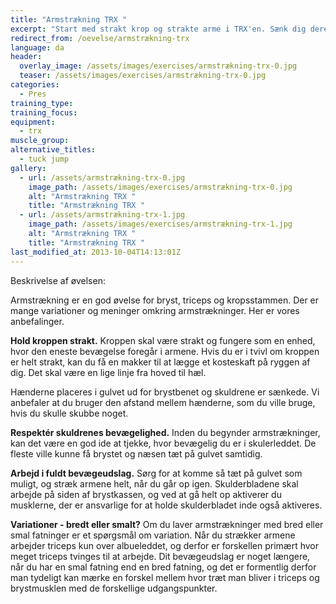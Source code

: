 ```yaml
---
title: "Armstrækning TRX "
excerpt: "Start med strakt krop og strakte arme i TRX'en. Sænk dig derefter ned mod gulvet og stræk armene igen. Hold kroppen ret gennem hele øvelsen. "
redirect_from: /oevelse/armstrækning-trx
language: da
header:
  overlay_image: /assets/images/exercises/armstrækning-trx-0.jpg
  teaser: /assets/images/exercises/armstrækning-trx-0.jpg
categories:
  - Pres
training_type: 
training_focus: 
equipment:
  - trx
muscle_group:
alternative_titles:
  - tuck jump
gallery:
  - url: /assets/armstrækning-trx-0.jpg
    image_path: /assets/images/exercises/armstrækning-trx-0.jpg
    alt: "Armstrækning TRX "
    title: "Armstrækning TRX "
  - url: /assets/armstrækning-trx-1.jpg
    image_path: /assets/images/exercises/armstrækning-trx-1.jpg
    alt: "Armstrækning TRX "
    title: "Armstrækning TRX "
last_modified_at: 2013-10-04T14:13:01Z
---
```


Beskrivelse af øvelsen:

Armstrækning er en god øvelse for bryst, triceps og kropsstammen. Der er mange variationer og meninger omkring armstrækninger. Her er vores anbefalinger.

**Hold kroppen strakt.** Kroppen skal være strakt og fungere som en enhed, hvor den eneste bevægelse foregår i armene. Hvis du er i tvivl om kroppen er helt strakt, kan du få en makker til at lægge et kosteskaft på ryggen af dig. Det skal være en lige linje fra hoved til hæl.

Hænderne placeres i gulvet ud for brystbenet og skuldrene er sænkede. Vi anbefaler at du bruger den afstand mellem hænderne, som du ville bruge, hvis du skulle skubbe noget.

**Respektér skuldrenes bevægelighed.** Inden du begynder armstrækninger, kan det være en god ide at tjekke, hvor bevægelig du er i skulerleddet. De fleste ville kunne få brystet og næsen tæt på gulvet samtidig.

**Arbejd i fuldt bevægeudslag.** Sørg for at komme så tæt på gulvet som muligt, og stræk armene helt, når du går op igen. Skulderbladene skal arbejde på siden af brystkassen, og ved at gå helt op aktiverer du musklerne, der er ansvarlige for at holde skulderbladet inde også aktiveres.

**Variationer - bredt eller smalt?** Om du laver armstrækninger med bred eller smal fatninger er et spørgsmål om variation. Når du strækker armene arbejder triceps kun over albueleddet, og derfor er forskellen primært hvor meget triceps tvinges til at arbejde. Dit bevægeudslag er noget længere, når du har en smal fatning end en bred fatning, og det er formentlig derfor man tydeligt kan mærke en forskel mellem hvor træt man bliver i triceps og brystmusklen med de forskellige udgangspunkter.
